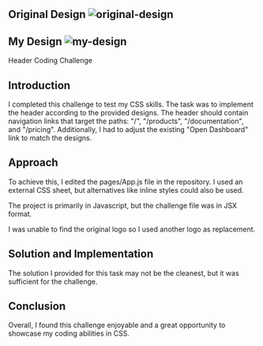 ## Original Design ![original-design](https://github.com/mskabenda/react-header-coding-challenge/assets/128099400/95ac09d1-0fbe-482c-a8d8-d0807b99f26c)



## My Design ![my-design](https://github.com/mskabenda/react-header-coding-challenge/assets/128099400/9db0637f-4984-4f72-b556-4d7024486ba1)


 Header Coding Challenge

## Introduction

I completed this challenge to test my CSS skills. The task was to implement the header according to the provided designs. The header should contain navigation links that target the paths: "/", "/products", "/documentation", and "/pricing". Additionally, I had to adjust the existing "Open Dashboard" link to match the designs.

## Approach

To achieve this, I edited the pages/App.js file in the repository. I used an external CSS sheet, but alternatives like inline styles could also be used.

The project is primarily in Javascript, but the challenge file was in JSX format. 

I was unable to find the original logo so I used another logo as replacement. 

## Solution and Implementation

The solution I provided for this task may not be the cleanest, but it was sufficient for the challenge.

## Conclusion

Overall, I found this challenge enjoyable and a great opportunity to showcase my coding abilities in CSS.

